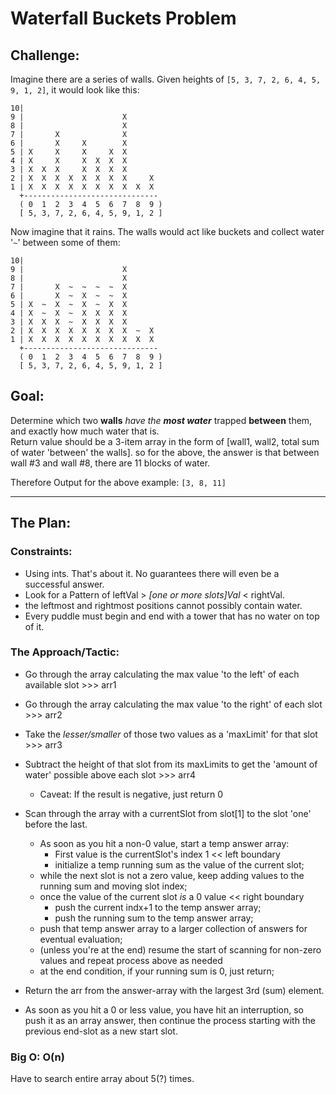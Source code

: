 # Waterfall Buckets Problem
## Challenge:
Imagine there are a series of walls. 
Given heights of `[5, 3, 7, 2, 6, 4, 5, 9, 1, 2]`, it would look like this:
```
10|                          
9 |                      X   
8 |                      X   
7 |       X              X
6 |       X     X        X   
5 | X     X     X     X  X   
4 | X     X     X  X  X  X   
3 | X  X  X     X  X  X  X   
2 | X  X  X  X  X  X  X  X     X
1 | X  X  X  X  X  X  X  X  X  X
  +------------------------------
  ( 0  1  2  3  4  5  6  7  8  9 )
  [ 5, 3, 7, 2, 6, 4, 5, 9, 1, 2 ]
``` 

Now imagine that it rains. The walls would act like buckets and collect water '`~`' between some of them:

```
10|                              
9 |                      X      
8 |                      X      
7 |       X  ~  ~  ~  ~  X
6 |       X  ~  X  ~  ~  X      
5 | X  ~  X  ~  X  ~  X  X      
4 | X  ~  X  ~  X  X  X  X      
3 | X  X  X  ~  X  X  X  X       
2 | X  X  X  X  X  X  X  X  ~  X 
1 | X  X  X  X  X  X  X  X  X  X 
  +------------------------------
  ( 0  1  2  3  4  5  6  7  8  9 )
  [ 5, 3, 7, 2, 6, 4, 5, 9, 1, 2 ]
```

## Goal: 
Determine which two **walls** _have the **most water**_ trapped **between** them, and exactly how much water that is.   
Return value should be a 3-item array in the form of [wall1, wall2, total sum of water 'between' the walls].
so for the above, the answer is that between wall #3 and wall #8, there are 11 blocks of water.

Therefore Output for the above example: `[3, 8, 11]`

---

## The Plan:
### Constraints: 
* Using ints. That's about it. No guarantees there will even be a successful answer.
* Look for a Pattern of leftVal > _[one or more slots]Val_ < rightVal.
* the leftmost and rightmost positions cannot possibly contain water.
* Every puddle must begin and end with a tower that has no water on top of it.

### The Approach/Tactic:
* Go through the array calculating the max value 'to the left' of each available slot >>> arr1
* Go through the array calculating the max value 'to the right' of each slot >>> arr2
* Take the _lesser/smaller_ of those two values as a 'maxLimit' for that slot >>> arr3
* Subtract the height of that slot from its maxLimits to get the 'amount of water' possible above each slot >>> arr4 
  * Caveat: If the result is negative, just return 0
* Scan through the array with a currentSlot from slot[1] to the slot 'one' before the last.
  * As soon as you hit a non-0 value, start a temp answer array:
    * First value is the currentSlot's index 1  << left boundary
    * initialize a temp running sum as the value of the current slot; 
  * while the next slot is not a zero value, keep adding values to the running sum and moving slot index;
  * once the value of the current slot _is_ a 0 value << right boundary
    * push the current indx+1 to the temp answer array;
    * push the running sum to the temp answer array;
  * push that temp answer array to a larger collection of answers for eventual evaluation;
  * (unless you're at the end) resume the start of scanning for non-zero values and repeat process above as needed
  * at the end condition, if your running sum is 0, just return;
* Return the arr from the answer-array with the largest 3rd (sum) element.

* As soon as you hit a 0 or less value, you have hit an interruption, so push it as an array answer, then continue the process starting with the previous end-slot as a new start slot.  


### Big O: O(n)
Have to search entire array about 5(?) times.